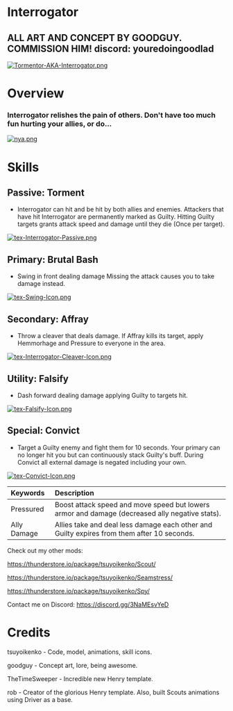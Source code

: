 # Interrogator

## ALL ART AND CONCEPT BY GOODGUY. COMMISSION HIM! discord: youredoingoodlad
[![Tormentor-AKA-Interrogator.png](https://i.postimg.cc/MH1VQXPf/Tormentor-AKA-Interrogator.png)](https://postimg.cc/dZthMQKJ)

# Overview

### Interrogator relishes the pain of others. Don't have too much fun hurting your allies, or do...

[![nya.png](https://i.postimg.cc/NFNDMK58/nya.png)](https://postimg.cc/FkL3Csb1)

# Skills

## Passive: **Torment**

- Interrogator can hit and be hit by both allies and enemies. Attackers that have hit Interrogator are permanently marked as Guilty. Hitting Guilty targets grants attack speed and damage until they die (Once per target).
                
[![tex-Interrogator-Passive.png](https://i.postimg.cc/NFn71WYZ/tex-Interrogator-Passive.png)](https://postimg.cc/BPxK37jC)

## Primary: **Brutal Bash**

- Swing in front dealing damage Missing the attack causes you to take damage instead.
 
[![tex-Swing-Icon.png](https://i.postimg.cc/7hhnJxvg/tex-Swing-Icon.png)](https://postimg.cc/ctqnVGLH)

## Secondary: **Affray**

- Throw a cleaver that deals damage. If Affray kills its target, apply Hemmorhage and Pressure to everyone in the area.

[![tex-Interrogator-Cleaver-Icon.png](https://i.postimg.cc/VsZRQbM4/tex-Interrogator-Cleaver-Icon.png)](https://postimg.cc/0rmm7jVJ)

## Utility: **Falsify**

- Dash forward dealing damage applying Guilty to targets hit.

[![tex-Falsify-Icon.png](https://i.postimg.cc/4dB13Y0f/tex-Falsify-Icon.png)](https://postimg.cc/1nVFC3P2)

## Special: **Convict**

- Target a Guilty enemy and fight them for 10 seconds. Your primary can no longer hit you but can continuously stack Guilty's buff. During Convict all external damage is negated including your own.

[![tex-Convict-Icon.png](https://i.postimg.cc/Jn1qmNPY/tex-Convict-Icon.png)](https://postimg.cc/SXv8fM0c)

| Keywords | Description|
| :------- |:---- |
| Pressured |Boost attack speed and move speed but lowers armor and damage (decreased ally negative stats). |
| Ally Damage | Allies take and deal less damage each other and Guilty expires from them after 10 seconds. |

Check out my other mods:

https://thunderstore.io/package/tsuyoikenko/Scout/

https://thunderstore.io/package/tsuyoikenko/Seamstress/

https://thunderstore.io/package/tsuyoikenko/Spy/

Contact me on Discord: https://discord.gg/3NaMEsvYeD

# Credits

tsuyoikenko - Code, model, animations, skill icons.

goodguy - Concept art, lore, being awesome.

TheTimeSweeper - Incredible new Henry template.

rob - Creator of the glorious Henry template. Also, built Scouts animations using Driver as a base.
